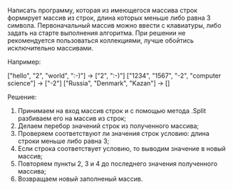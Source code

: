 Написать программу, которая из имеющегося массива строк формирует массив из строк, длина которых меньше либо равна 3 символа. Первоначальный массив можно ввести с клавиатуры, либо задать на старте выполнения алгоритма. При решении не рекомендуется пользоваться коллекциями, лучше обойтись исключительно массивами.

 Например:

 ["hello", "2", "world", ":-)"] -> ["2", ":-)"]
 ["1234", "1567", "-2", "computer science"] -> ["-2"]
 ["Russia", "Denmark", "Kazan"] -> []

Решение:

1. Принимаем на вход массив строк и с помощью метода .Split разбиваем его на массив из строк;
2. Делаем перебор значений строк из полученного массива;
3. Проверяем соответствуют ли значения строк условию: длина строки меньше либо равна 3;
4. Если строка соответствует условию, то выводим значение в новый массив;
5. Повторяем пункты 2, 3 и 4 до последнего значения полученного массива;
6. Возвращаем новый заполненый массив.